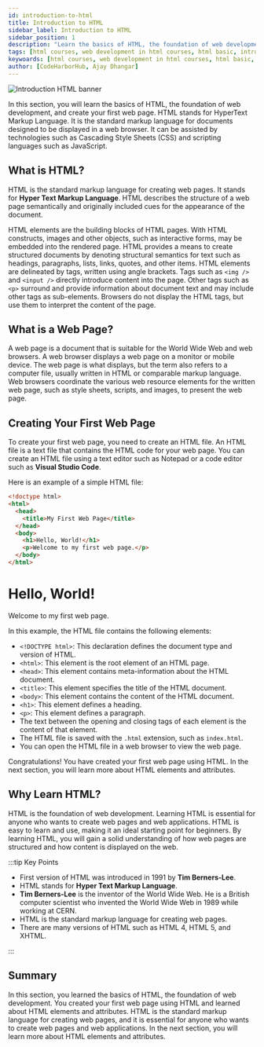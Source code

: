 ```yaml
---
id: introduction-to-html
title: Introduction to HTML
sidebar_label: Introduction to HTML
sidebar_position: 1
description: "Learn the basics of HTML, the foundation of web development, and create your first web page."
tags: [html courses, web development in html courses, html basic, introduction to html]
keywoards: [html courses, web development in html courses, html basic, introduction to html]
author: [CodeHarborHub, Ajay Dhangar]
---
```


<img src="/courses/html/intro-html.png" alt="Introduction HTML banner" />

<br />

In this section, you will learn the basics of HTML, the foundation of web development, and create your first web page. HTML stands for HyperText Markup Language. It is the standard markup language for documents designed to be displayed in a web browser. It can be assisted by technologies such as Cascading Style Sheets (CSS) and scripting languages such as JavaScript.

## What is HTML?

HTML is the standard markup language for creating web pages. It stands for **Hyper Text Markup Language**. HTML describes the structure of a web page semantically and originally included cues for the appearance of the document.

HTML elements are the building blocks of HTML pages. With HTML constructs, images and other objects, such as interactive forms, may be embedded into the rendered page. HTML provides a means to create structured documents by denoting structural semantics for text such as headings, paragraphs, lists, links, quotes, and other items. HTML elements are delineated by tags, written using angle brackets. Tags such as `<img />` and `<input />` directly introduce content into the page. Other tags such as `<p>` surround and provide information about document text and may include other tags as sub-elements. Browsers do not display the HTML tags, but use them to interpret the content of the page.

## What is a Web Page?

A web page is a document that is suitable for the World Wide Web and web browsers. A web browser displays a web page on a monitor or mobile device. The web page is what displays, but the term also refers to a computer file, usually written in HTML or comparable markup language. Web browsers coordinate the various web resource elements for the written web page, such as style sheets, scripts, and images, to present the web page.

## Creating Your First Web Page

To create your first web page, you need to create an HTML file. An HTML file is a text file that contains the HTML code for your web page. You can create an HTML file using a text editor such as Notepad or a code editor such as **Visual Studio Code**.

Here is an example of a simple HTML file:

```html title="index.html"
<!doctype html>
<html>
  <head>
    <title>My First Web Page</title>
  </head>
  <body>
    <h1>Hello, World!</h1>
    <p>Welcome to my first web page.</p>
  </body>
</html>
```

<BrowserWindow url="http://127.0.0.1:5500/index.html">
    <h1>Hello, World!</h1>
    <p>Welcome to my first web page.</p>
</BrowserWindow>

In this example, the HTML file contains the following elements:

- `<!DOCTYPE html>`: This declaration defines the document type and version of HTML.
- `<html>`: This element is the root element of an HTML page.
- `<head>`: This element contains meta-information about the HTML document.
- `<title>`: This element specifies the title of the HTML document.
- `<body>`: This element contains the content of the HTML document.
- `<h1>`: This element defines a heading.
- `<p>`: This element defines a paragraph.
- The text between the opening and closing tags of each element is the content of that element.
- The HTML file is saved with the `.html` extension, such as `index.html`.
- You can open the HTML file in a web browser to view the web page.

Congratulations! You have created your first web page using HTML. In the next section, you will learn more about HTML elements and attributes.

## Why Learn HTML?

HTML is the foundation of web development. Learning HTML is essential for anyone who wants to create web pages and web applications. HTML is easy to learn and use, making it an ideal starting point for beginners. By learning HTML, you will gain a solid understanding of how web pages are structured and how content is displayed on the web.

:::tip Key Points

- First version of HTML was introduced in 1991 by **Tim Berners-Lee**.
- HTML stands for **Hyper Text Markup Language**.
- **Tim Berners-Lee** is the inventor of the World Wide Web. He is a British computer scientist who invented the World Wide Web in 1989 while working at CERN.
- HTML is the standard markup language for creating web pages.
- There are many versions of HTML such as HTML 4, HTML 5, and XHTML.

:::

## Summary

In this section, you learned the basics of HTML, the foundation of web development. You created your first web page using HTML and learned about HTML elements and attributes. HTML is the standard markup language for creating web pages, and it is essential for anyone who wants to create web pages and web applications. In the next section, you will learn more about HTML elements and attributes.
